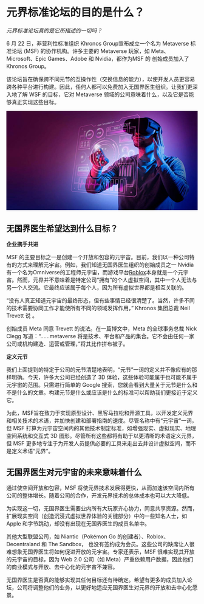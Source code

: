 # 元界标准论坛的目的是什么？




*元界标准论坛真的是它所描述的一切吗？*

6 月 22 日，非营利性标准组织 Khronos Group宣布成立一个名为 Metaverse 标准论坛 (MSF) 的协作机构。许多主要的 Metaverse 玩家，如 Meta、Microsoft、Epic Games、Adobe 和 Nvidia，都作为MSF 的 创始成员加入了 Khronos Group。

该论坛旨在确保跨不同元节的互操作性（交换信息的能力），以使开发人员更容易跨各种平台进行构建。因此，任何人都可以免费加入无国界医生组织。让我们更深入地了解 WSF 的目标，它对 Metaverse 领域的公司意味着什么，以及它是否能够真正实现这些目标。 

![元宇宙](69.jpg)



## **无国界医生希望达到什么目标？**



**企业携手共进**

MSF 的主要目标之一是创建一个开放和包容的元宇宙。目前，我们以一种公司特有的方式来理解元宇宙。例如，我们知道无国界医生组织的创始成员之一 Nvidia 有一个名为Omniverse的工程师元宇宙，而游戏平台[Roblox](https://www.jumpstartmag.com/the-first-game-metaverses/)本身就是一个元宇宙。然而，元界并不意味着是特定公司“拥有”的个人虚拟空间，其中一个人无法与另一个人交流。它最终应该属于每个人，因为所有虚拟世界都是相互关联的。

“没有人真正知道元宇宙的最终形态，但有些事情已经很清楚了。当然，许多不同的技术需要协同工作才能使所有不同的领域发挥作用，” Khronos 集团总裁 Neil Trevett 说 。

创始成员 Meta 同意 Trevett 的说法。在一篇博文中，Meta 的全球事务总裁 Nick Clegg 写道：“……metaverse 将是技术、平台和产品的集合。它不会由任何一家公司或机构建造、运营或管理，”将其比作拼布被子。 



**定义元节**

我们上面提到的特定于公司的元节清楚地表明，“元节”一词的定义并不像应有的那样明确。今天，许多大公司已经创造了 3D 体验，这些体验可能属于也可能不属于元宇宙的范围。只需进行简单的 Google 搜索，您就会看到大量关于元节是什么和不是什么的文章。构建元节是什么或应该是什么的标准可以帮助我们更接近于定义它。 

为此，MSF旨在致力于实现原型设计、黑客马拉松和开源工具，以开发定义元界和相关技术的术语，并加快创建和部署指南的速度。尽管名称中有“元宇宙”一词，但 MSF 打算为元宇宙空间内的其他技术制定标准，如增强现实、虚拟现实、地理空间系统和交互式 3D 图形。尽管所有这些都将有助于以更清晰的术语定义元界，但 MSF 更多地专注于为开发人员提供必要的工具来走出去并设计虚拟空间，而不是定义术语“元界”。 



## **无国界医生对元宇宙的未来意味着什么** 

通过使空间开放和包容，MSF 将使元界技术发展得更快，从而加速该空间内所有公司的整体增长。随着公司的合作，开发元界技术的总体成本也可以大大降低。 

为实现这一切，无国界医生需要业内所有大玩家齐心协力，同意共享资源。然而，扩展现实空间（创造沉浸式虚拟世界体验的关键部分）中的一些知名人士，如 Apple 和字节跳动，却没有出现在无国界医生的成员名单中。 

其他大型联盟公司，如 Niantic（Pokémon Go 的创建者）、Roblox、Decentraland 和 The Sandbox， 也没有签约成为会员。这些公司的缺席让人很难想象无国界医生将如何促进开放的元宇宙。专家还表示，MSF 很难实现其开放的元宇宙的目标，因为 Web 2.0 公司（如 Meta）严重依赖用户数据，因此他们的商业模式与开放、去中心化的元宇宙不兼容。 

无国界医生是否真的能够实现其任何目标还有待确定。希望有更多的成员加入论坛，公司将调整他们的业务，以更好地适应无国界医生对元界的开放和去中心化愿景。 
